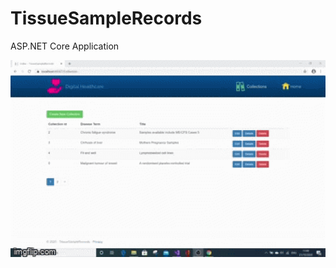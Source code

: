 # TissueSampleRecords
ASP.NET Core Application

![Output sample](https://github.com/Mike-Wilkins/TissueSampleRecords/blob/master/tissuesample.gif)
